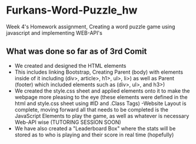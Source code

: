 # Furkans-Word-Puzzle_hw
Week 4's Homework assignment, Creating a word puzzle game using javascript and implementing WEB-API's
## What was done so far as of 3rd Comit ##
- We created and designed the HTML elements
- This includes linking Bootstrap, Creating Parent (body) with elements inside of it including (div>, article>, h1>, ul>, li>) as well as Parent (footer) which included elements such as (div>, ul>, and h3>)
- We created the style.css sheet and applied elements onto it to make the webpage more pleasing to the eye
(these elements were defined in the html and style.css sheet using #ID and .Class Tags)
-Website Layout is complete, moving forward all that needs to be completed is the JavaScript Elements to play the game, as well as whatever is necessary Web-API wise (TUTORING SESSION SOON) 
- We have also created a "Leaderboard Box" where the stats will be stored as to who is playing and their score in real time (hopefully)
